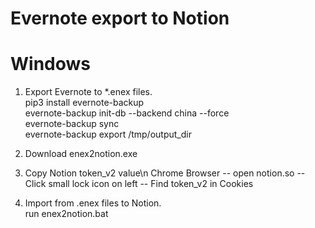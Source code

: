 # Evernote export to Notion
# Windows
1. Export Evernote to *.enex files.    
  pip3 install evernote-backup  
  evernote-backup init-db --backend china --force  
  evernote-backup sync  
  evernote-backup export /tmp/output_dir  

2. Download enex2notion.exe 
3. Copy Notion token_v2 value\n
  Chrome Browser -- open notion.so -- Click small lock icon on left -- Find token_v2 in Cookies
4. Import from .enex files to Notion.  
  run enex2notion.bat
